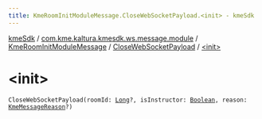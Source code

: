 ```yaml
---
title: KmeRoomInitModuleMessage.CloseWebSocketPayload.<init> - kmeSdk
---
```


[kmeSdk](../../../index.html) / [com.kme.kaltura.kmesdk.ws.message.module](../../index.html) / [KmeRoomInitModuleMessage](../index.html) / [CloseWebSocketPayload](index.html) / [&lt;init&gt;](./-init-.html)

# &lt;init&gt;

`CloseWebSocketPayload(roomId: `[`Long`](https://kotlinlang.org/api/latest/jvm/stdlib/kotlin/-long/index.html)`?, isInstructor: `[`Boolean`](https://kotlinlang.org/api/latest/jvm/stdlib/kotlin/-boolean/index.html)`, reason: `[`KmeMessageReason`](../../../com.kme.kaltura.kmesdk.ws.message/-kme-message-reason/index.html)`?)`